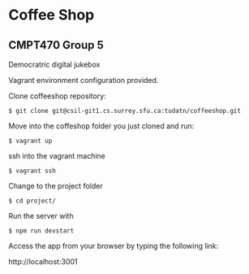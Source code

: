 # Coffee Shop
## CMPT470 Group 5

Democratric digital jukebox

Vagrant environment configuration provided.

Clone coffeeshop repository:

```
$ git clone git@csil-git1.cs.surrey.sfu.ca:tudatn/coffeeshop.git
```

Move into the coffeshop folder you just cloned and run:

```
$ vagrant up
```

ssh into the vagrant machine

```
$ vagrant ssh
```

Change to the project folder

```
$ cd project/
```

Run the server with

```
$ npm run devstart
```

Access the app from your browser by typing the following link:

http://localhost:3001